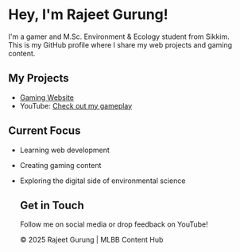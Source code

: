 # Hey, I'm Rajeet Gurung!

I'm a gamer and M.Sc. Environment & Ecology student from Sikkim.  
This is my GitHub profile where I share my web projects and gaming content.

## My Projects
- [Gaming Website](https://rajeet28.github.io/rajeet-gaming/)
- YouTube: [Check out my gameplay](https://youtube.com/@rajeetgurung)

## Current Focus
- Learning web development
- Creating gaming content
- Exploring the digital side of environmental science



  </section>  <section id="contact" class="section">
    <h2>Get in Touch</h2>
    <p>Follow me on social media or drop feedback on YouTube!</p>
  </section>  <div class="footer">
    &copy; 2025 Rajeet Gurung | MLBB Content Hub
  </div>
</body>
</html>